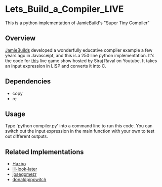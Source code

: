# Lets_Build_a_Compiler_LIVE
This is a python implementation of JamieBuild's "Super Tiny Compiler"


## Overview

[JamieBuilds](https://github.com/jamiebuilds/the-super-tiny-compiler) developed a wonderfully educative compiler example a few years ago in Javasceipt, and this is a 250 line python implementation. It's the code for [this]() live game show hosted by Siraj Raval on Youtube. It takes an input expression in LISP and converts it into C.

## Dependencies

- copy
- re

## Usage

Type 'python compiler.py' into a command line to run this code. You can switch out the input expression in the main function with your own to test out different outputs.

## Related Implementations

- [Hazbo](https://github.com/hazbo/the-super-tiny-compiler)
- [ill-look-later](https://github.com/ill-look-later/mini-wasm) 
- [josegomezr](https://github.com/josegomezr/the-super-tiny-compiler)
- [donaldpipowitch](https://github.com/donaldpipowitch/the-super-tiny-compiler-in-rust)
